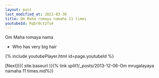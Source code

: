 ```yaml
---
layout: post
last_modified_at: 2021-03-30
title: Om Maha romaya namaha 11 times
youtubeId: Rqbr0ct2fu4
---
```

 
 
Om Maha romaya nama 
 
 -  Who has very big hair 
 
  
 
  
 
 
 
 
 
 


{% include youtubePlayer.html id=page.youtubeId %}
 
[Next]({{ site.baseurl }}{% link  split1/_posts/2013-12-06-Om mrugalayaya namaha 11 times.md%})
 
